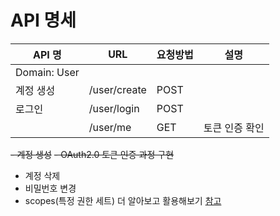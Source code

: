 # API 명세
| API 명| URL| 요청방법| 설명 |
|---|---|---|---|
|Domain: User|
|계정 생성|/user/create|POST||
|로그인|/user/login|POST||
||/user/me|GET|토큰 인증 확인|

~~- 계정 생성~~
~~- OAuth2.0 토큰 인증 과정 구현~~
- 계정 삭제
- 비밀번호 변경
- scopes(특정 권한 세트) 더 알아보고 활용해보기 [참고](https://fastapi.tiangolo.com/ko/tutorial/security/oauth2-jwt/#advanced-usage-with-scopes "Permanent link")